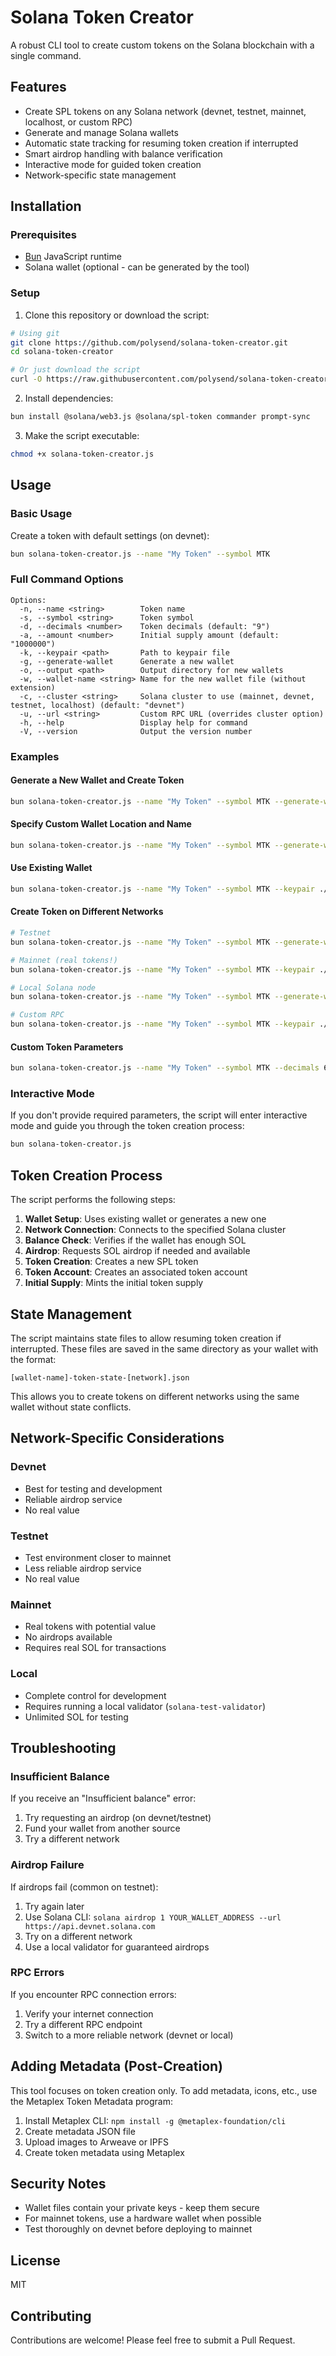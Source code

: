 # Solana Token Creator

A robust CLI tool to create custom tokens on the Solana blockchain with a single command.

## Features

- Create SPL tokens on any Solana network (devnet, testnet, mainnet, localhost, or custom RPC)
- Generate and manage Solana wallets
- Automatic state tracking for resuming token creation if interrupted
- Smart airdrop handling with balance verification
- Interactive mode for guided token creation
- Network-specific state management

## Installation

### Prerequisites

- [Bun](https://bun.sh/) JavaScript runtime
- Solana wallet (optional - can be generated by the tool)

### Setup

1. Clone this repository or download the script:

```bash
# Using git
git clone https://github.com/polysend/solana-token-creator.git
cd solana-token-creator

# Or just download the script
curl -O https://raw.githubusercontent.com/polysend/solana-token-creator/main/solana-token-creator.js
```

2. Install dependencies:

```bash
bun install @solana/web3.js @solana/spl-token commander prompt-sync
```

3. Make the script executable:

```bash
chmod +x solana-token-creator.js
```

## Usage

### Basic Usage

Create a token with default settings (on devnet):

```bash
bun solana-token-creator.js --name "My Token" --symbol MTK
```

### Full Command Options

```
Options:
  -n, --name <string>        Token name
  -s, --symbol <string>      Token symbol
  -d, --decimals <number>    Token decimals (default: "9")
  -a, --amount <number>      Initial supply amount (default: "1000000")
  -k, --keypair <path>       Path to keypair file
  -g, --generate-wallet      Generate a new wallet
  -o, --output <path>        Output directory for new wallets
  -w, --wallet-name <string> Name for the new wallet file (without extension)
  -c, --cluster <string>     Solana cluster to use (mainnet, devnet, testnet, localhost) (default: "devnet")
  -u, --url <string>         Custom RPC URL (overrides cluster option)
  -h, --help                 Display help for command
  -V, --version              Output the version number
```

### Examples

#### Generate a New Wallet and Create Token

```bash
bun solana-token-creator.js --name "My Token" --symbol MTK --generate-wallet
```

#### Specify Custom Wallet Location and Name

```bash
bun solana-token-creator.js --name "My Token" --symbol MTK --generate-wallet --output ./my-wallets --wallet-name my-wallet
```

#### Use Existing Wallet

```bash
bun solana-token-creator.js --name "My Token" --symbol MTK --keypair ./path/to/wallet.json
```

#### Create Token on Different Networks

```bash
# Testnet
bun solana-token-creator.js --name "My Token" --symbol MTK --generate-wallet --cluster testnet

# Mainnet (real tokens!)
bun solana-token-creator.js --name "My Token" --symbol MTK --keypair ./my-mainnet-wallet.json --cluster mainnet

# Local Solana node
bun solana-token-creator.js --name "My Token" --symbol MTK --generate-wallet --cluster localhost

# Custom RPC
bun solana-token-creator.js --name "My Token" --symbol MTK --keypair ./wallet.json --url "http://my-custom-rpc.com:8899"
```

#### Custom Token Parameters

```bash
bun solana-token-creator.js --name "My Token" --symbol MTK --decimals 6 --amount 10000000
```

### Interactive Mode

If you don't provide required parameters, the script will enter interactive mode and guide you through the token creation process:

```bash
bun solana-token-creator.js
```

## Token Creation Process

The script performs the following steps:

1. **Wallet Setup**: Uses existing wallet or generates a new one
2. **Network Connection**: Connects to the specified Solana cluster
3. **Balance Check**: Verifies if the wallet has enough SOL
4. **Airdrop**: Requests SOL airdrop if needed and available
5. **Token Creation**: Creates a new SPL token
6. **Token Account**: Creates an associated token account
7. **Initial Supply**: Mints the initial token supply

## State Management

The script maintains state files to allow resuming token creation if interrupted. These files are saved in the same directory as your wallet with the format:

```
[wallet-name]-token-state-[network].json
```

This allows you to create tokens on different networks using the same wallet without state conflicts.

## Network-Specific Considerations

### Devnet

- Best for testing and development
- Reliable airdrop service
- No real value

### Testnet

- Test environment closer to mainnet
- Less reliable airdrop service
- No real value

### Mainnet

- Real tokens with potential value
- No airdrops available
- Requires real SOL for transactions

### Local

- Complete control for development
- Requires running a local validator (`solana-test-validator`)
- Unlimited SOL for testing

## Troubleshooting

### Insufficient Balance

If you receive an "Insufficient balance" error:

1. Try requesting an airdrop (on devnet/testnet)
2. Fund your wallet from another source
3. Try a different network

### Airdrop Failure

If airdrops fail (common on testnet):

1. Try again later
2. Use Solana CLI: `solana airdrop 1 YOUR_WALLET_ADDRESS --url https://api.devnet.solana.com`
3. Try on a different network
4. Use a local validator for guaranteed airdrops

### RPC Errors

If you encounter RPC connection errors:

1. Verify your internet connection
2. Try a different RPC endpoint
3. Switch to a more reliable network (devnet or local)

## Adding Metadata (Post-Creation)

This tool focuses on token creation only. To add metadata, icons, etc., use the Metaplex Token Metadata program:

1. Install Metaplex CLI: `npm install -g @metaplex-foundation/cli`
2. Create metadata JSON file
3. Upload images to Arweave or IPFS
4. Create token metadata using Metaplex

## Security Notes

- Wallet files contain your private keys - keep them secure
- For mainnet tokens, use a hardware wallet when possible
- Test thoroughly on devnet before deploying to mainnet

## License

MIT

## Contributing

Contributions are welcome! Please feel free to submit a Pull Request.
